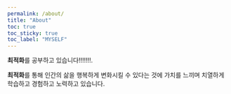 ```yaml
---
permalink: /about/
title: "About"
toc: true
toc_sticky: true
toc_label: "MYSELF"
---
```



**최적화**를 공부하고 있습니다!!!!!!!.

**최적화**를 통해 인간의 삶을 행복하게 변화시킬 수 있다는 것에 가치를 느끼며 치열하게 학습하고 경험하고 노력하고 있습니다.
